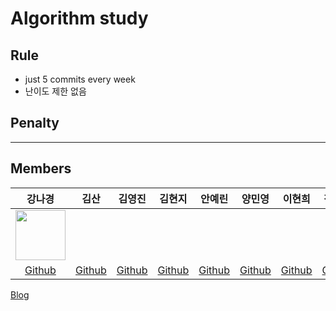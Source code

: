# Algorithm study

## Rule
- just 5 commits every week
- 난이도 제한 없음

## Penalty

---
## Members
강나경|김산|김영진|김현지|안예린|양민영|이현희|장효선|정민지|최지연
:-:|:-:|:-:|:-:|:-:|:-:|:-:|:-:|:-:|:-:
<img src='https://avatars.githubusercontent.com/u/59854630?v=4' height=80 width=80px></img>|  |  |  |  |  |  |  |  |  
[Github](https://github.com/angieKang)|[Github](https://github.com/)|[Github](https://github.com/)|[Github](https://github.com/)|[Github](https://github.com/)|[Github](https://github.com/)|[Github](https://github.com/)|[Github](https://github.com/)|[Github](https://github.com/)|[Github](https://github.com/)
[Blog](https://angiekang.tistory.com/)

